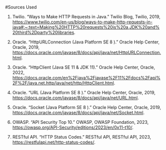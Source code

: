 #Sources Used

1. Twilio. “Ways to Make HTTP Requests in Java.” Twilio Blog, Twilio, 2019, https://www.twilio.com/en-us/blog/ways-to-make-http-requests-in-java#:~:text=Making%20HTTP%20requests%20is%20a,JDK%20and%20third%2Dparty%20libraries.

2. Oracle. “HttpURLConnection (Java Platform SE 8 ).” Oracle Help Center, Oracle, 2019, https://docs.oracle.com/javase/8/docs/api/java/net/HttpURLConnection.html.

3. Oracle. “HttpClient (Java SE 11 & JDK 11).” Oracle Help Center, Oracle, 2022, https://docs.oracle.com/en%2Fjava%2Fjavase%2F11%2Fdocs%2Fapi%2F%2F/java.net.http/java/net/http/HttpClient.html.

4. Oracle. “URL (Java Platform SE 8 ).” Oracle Help Center, Oracle, 2019, https://docs.oracle.com/javase/8/docs/api/java/net/URL.html.

5. Oracle. “Socket (Java Platform SE 8 ).” Oracle Help Center, Oracle, 2019, https://docs.oracle.com/javase/8/docs/api/java/net/Socket.html.

6. OWASP. “API Security Top 10.” OWASP, OWASP Foundation, 2023, https://owasp.org/API-Security/editions/2023/en/0x11-t10/.

7. RESTful API. “HTTP Status Codes.” RESTful API, RESTful API, 2023, https://restfulapi.net/http-status-codes/.
